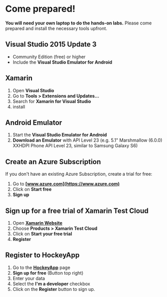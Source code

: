 # Come prepared!

**You will need your own laptop to do the hands-on labs.** Please come prepared and install the necessary tools upfront.

## Visual Studio 2015 Update 3
* Community Edition (free) or higher
* Include the **Visual Studio Emulator for Android**

## Xamarin
1. Open **Visual Studio**
1. Go to **Tools > Extensions and Updates...**
1. Search for **Xamarin for Visual Studio**
1. install

## Android Emulator
1. Start the **Visual Studio Emulator for Android**
1. **Download an Emulator** with API Level 23 (e.g. 5.1" Marshmallow (6.0.0) XXHDPI Phone API Level 23, similar to Samsung Galaxy S6)

## Create an Azure Subscription
If you don't have an existing Azure Subscription, create a trial for free:
1. Go to **[www.azure.com](https://www.azure.com)**
1. Click on **Start free**
1. **Sign up**

## Sign up for a free trial of Xamarin Test Cloud
1. Open **[Xamarin Website](https://www.xamarin.com/)**
1. Choose **Products > Xamarin Test Cloud**
1. Click on **Start your free trial**   
1. **Register**

## Register to HockeyApp
1. Go to the **[HockeyApp](https://www.hockeyapp.net/)** page
1. **Sign up for free** (Button top right)
1. Enter your data
1. Select the **I'm a developer** checkbox
1. Click on the **Register** button to sign up.

